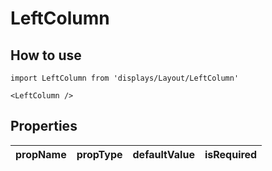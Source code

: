 # LeftColumn

## How to use

```
import LeftColumn from 'displays/Layout/LeftColumn'
```

```
<LeftColumn />
```

## Properties

| propName | propType | defaultValue | isRequired |
| - | - | - | - |
